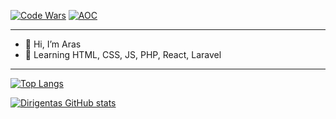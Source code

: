 [![Code Wars](https://www.codewars.com/users/Dirigentas/badges/micro)](https://www.codewars.com/users/Dirigentas)
[![AOC](https://img.shields.io/badge/Advent%20of%20Code%202022%20⭐-15-yellow)](https://adventofcode.com/)

---

- 👋 Hi, I’m Aras
- 🌱 Learning HTML, CSS, JS, PHP, React, Laravel
---

[![Top Langs](https://github-readme-stats.vercel.app/api/top-langs/?username=Dirigentas&layout=compact)](https://github.com/Dirigentas/github-readme-stats)

[![Dirigentas GitHub stats](https://github-readme-stats.vercel.app/api?username=Dirigentas)](https://github.com/Dirigentas/github-readme-stats)

<!---
Dirigentas/Dirigentas is a ✨ special ✨ repository because its `README.md` (this file) appears on your GitHub profile.
You can click the Preview link to take a look at your changes.

- 👀 I’m interested in ...
- 💞️ I’m looking to collaborate on ...
- 📫 How to reach me ...

[![Top Langs](https://github-readme-stats.vercel.app/api/top-langs/?username=Dirigentas)](https://github.com/Dirigentas/github-readme-stats)
--->

